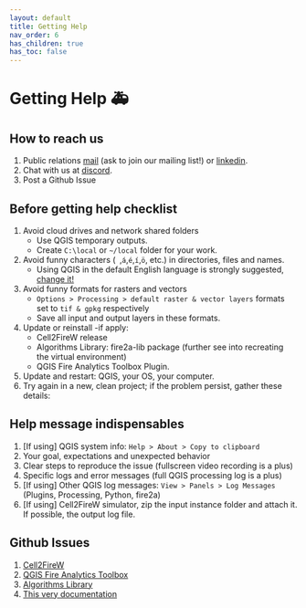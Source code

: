 ```yaml
---
layout: default
title: Getting Help
nav_order: 6
has_children: true
has_toc: false
---
```

# Getting Help 🚑
## How to reach us

1. Public relations  <a href="mailto: fire2a@fire2a.com">mail</a> (ask to join our mailing list!) or [linkedin](https://www.linkedin.com/company/fire2a).
2. Chat with us at [discord](https://discord.gg/wSuSFjrt).
3. Post a Github Issue

## Before getting help checklist

1. Avoid cloud drives and network shared folders
   - Use QGIS temporary outputs.
   - Create `C:\local` or `~/local` folder for your work.
2. Avoid funny characters (` `,`á`,`é`,`í`,`ö`, etc.) in directories, files and names.
   - Using QGIS in the default English language is strongly suggested, <a href="{{ site.baseurl }}/qgis-cookbook/#override-qgis-language">change it!</a>
3. Avoid funny formats for rasters and vectors
   - `Options > Processing > default raster & vector layers` formats set to `tif & gpkg` respectively
   - Save all input and output layers in these formats.
4. Update or reinstall -if apply:
   - Cell2FireW release
   - Algorithms Library: fire2a-lib package (further see into recreating the virtual environment)
   - QGIS Fire Analytics Toolbox Plugin.
5. Update and restart: QGIS, your OS, your computer.
6. Try again in a new, clean project; if the problem persist, gather these details:

## Help message indispensables

1. [If using] QGIS system info: `Help > About > Copy to clipboard`
2. Your goal, expectations and unexpected behavior
3. Clear steps to reproduce the issue (fullscreen video recording is a plus)
4. Specific logs and error messages (full QGIS processing log is a plus) 
5. [If using] Other QGIS log messages: `View > Panels > Log Messages` (Plugins, Processing, Python, fire2a)
6. [If using] Cell2FireW simulator, zip the input instance folder and attach it. If possible, the output log file.

## Github Issues

1. [Cell2FireW](https://www.github.com/fire2a/C2F-W/issues)
2. [QGIS Fire Analytics Toolbox](https://github.com/fire2a/fire-analytics-qgis-processing-toolbox-plugin/issues)
3. [Algorithms Library](https://www.github.com/fire2a/fire2a-lib/issues)
4. [This very documentation](https://www.github.com/fire2a/docs/issues)
